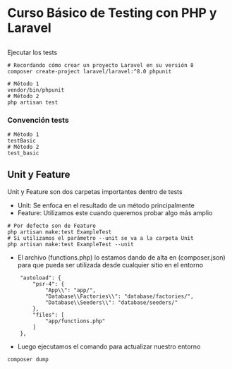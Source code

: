 # Curso Básico de Testing con PHP y Laravel

## 
Ejecutar los tests
```
# Recordando cómo crear un proyecto Laravel en su versión 8
composer create-project laravel/laravel:^8.0 phpunit

# Método 1
vendor/bin/phpunit
# Método 2
php artisan test
```
### Convención tests
```
# Método 1
testBasic
# Método 2
test_basic
```

## Unit y Feature
Unit y Feature son dos carpetas importantes dentro de tests
- Unit: Se enfoca en el resultado de un método principalmente
- Feature: Utilizamos este cuando queremos probar algo más amplio
```
# Por defecto son de Feature
php artisan make:test ExampleTest
# Si utilizamos el parámetro --unit se va a la carpeta Unit
php artisan make:test ExampleTest --unit
```

- El archivo (functions.php) lo estamos dando de alta en (composer.json) para que pueda ser utilizada desde cualquier sitio en el entorno

```
    "autoload": {
        "psr-4": {
            "App\\": "app/",
            "Database\\Factories\\": "database/factories/",
            "Database\\Seeders\\": "database/seeders/"
        },
        "files": [
            "app/functions.php"
        ]
    },
```

- Luego ejecutamos el comando para actualizar nuestro entorno
```
composer dump
```